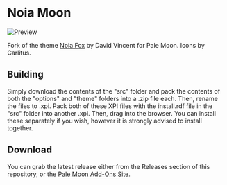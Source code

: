 # Noia Moon
![Preview](http://i66.tinypic.com/2d457n.png)

Fork of the theme [Noia Fox](https://addons.mozilla.org/en-US/firefox/addon/noia-fox/) by David Vincent for Pale Moon. Icons by Carlitus.

## Building
Simply download the contents of the "src" folder  and pack the contents of both the "options" and "theme" folders into a .zip file each. Then, rename the files to .xpi. Pack both of these XPI files with the install.rdf file in the "src" folder into another .xpi. Then, drag into the browser. You can install these separately if you wish, however it is strongly advised to install together.

## Download
You can grab the latest release either from the Releases section of this repository, or the [Pale Moon Add-Ons Site](https://addons.palemoon.org/themes/complete/noia-moon-theme/).